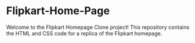 # Flipkart-Home-Page
Welcome to the Flipkart Homepage Clone project! This repository contains the HTML and CSS code for a replica of the Flipkart homepage.
